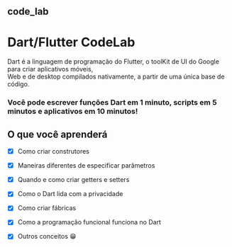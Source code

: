 ## code_lab
# Dart/Flutter CodeLab

Dart é a linguagem de programação do Flutter, o toolKit de UI do Google para criar aplicativos móveis,  
Web e de desktop compilados nativamente, a partir de uma única base de código.

### Você pode escrever funções Dart em 1 minuto, scripts em 5 minutos e aplicativos em 10 minutos!

## O que você aprenderá
- [x] Como criar construtores
- [x] Maneiras diferentes de especificar parâmetros
- [x] Quando e como criar getters e setters
- [x] Como o Dart lida com a privacidade
- [x] Como criar fábricas
- [x] Como a programação funcional funciona no Dart
- [x] Outros conceitos 😁

 
